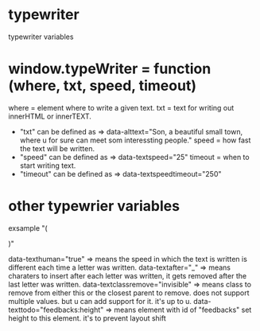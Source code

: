 # typewriter

typewriter variables

# window.typeWriter = function (where, txt, speed, timeout)
where = element where to write a given text.
txt = text for writing out innerHTML or innerTEXT.
  * "txt" can be defined as => data-alttext="Son, a beautiful small town, where u for sure can meet som interessting people." 
speed = how fast the text will be written.
  * "speed" can be defined as => data-textspeed="25"
timeout = when to start writing text.
  * "timeout" can be defined as => data-textspeedtimeout="250"

# other typewrier variables
exsample "(<div id="feedbacks"><p class="card-text typewriter invisible" data-alttext="Son, a beautiful small town, where u for sure can meet som interessting people." data-textspeed="25" data-textspeedtimeout="250" data-texthuman="true" data-textafter="_" data-textclassremove="invisible" data-texttodo="feedbacks:height"></p></div>)"

data-texthuman="true" => means the speed in which the text is written is different each time a letter was written.
data-textafter="_" => means charaters to insert after each  letter was written, it gets removed after the last letter was written.
data-textclassremove="invisible" => means class to remove from either this or the closest parent to remove. does not support multiple values. but u can add support for it. it's up to u.
 data-texttodo="feedbacks:height" => means element with id of "feedbacks" set height to this element. it's to prevent layout shift 
